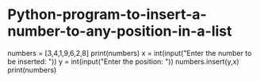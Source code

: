 # Python-program-to-insert-a-number-to-any-position-in-a-list

numbers = [3,4,1,9,6,2,8]
print(numbers)
x = int(input("Enter the number to be inserted: "))
y = int(input("Enter the position: "))
numbers.insert(y,x)
print(numbers)
